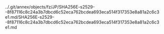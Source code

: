../.git/annex/objects/fz/JP/SHA256E-s2529--8f87116c8c24a3b7dbcd6c52eca762bcdea693eca514f317353e8a81a2c6c3e1.md/SHA256E-s2529--8f87116c8c24a3b7dbcd6c52eca762bcdea693eca514f317353e8a81a2c6c3e1.md